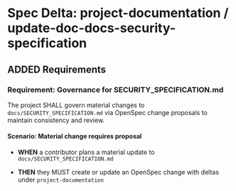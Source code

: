# Spec Delta: project-documentation / update-doc-docs-security-specification

## ADDED Requirements

### Requirement: Governance for SECURITY_SPECIFICATION.md

The project SHALL govern material changes to `docs/SECURITY_SPECIFICATION.md` via OpenSpec change proposals to maintain consistency and review.

#### Scenario: Material change requires proposal

- **WHEN** a contributor plans a material update to `docs/SECURITY_SPECIFICATION.md`

- **THEN** they MUST create or update an OpenSpec change with deltas under `project-documentation`
